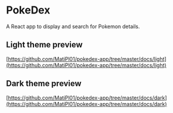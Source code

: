 # PokeDex

A React app to display and search for Pokemon details.

## Light theme preview

[https://github.com/MatiPl01/pokedex-app/tree/master/docs/light](https://github.com/MatiPl01/pokedex-app/tree/master/docs/light)


## Dark theme preview

[https://github.com/MatiPl01/pokedex-app/tree/master/docs/dark](https://github.com/MatiPl01/pokedex-app/tree/master/docs/dark)
